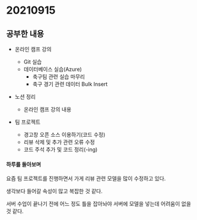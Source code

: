 # 20210915

## 공부한 내용
+ 온라인 캠프 강의
  - Git 실습
  - 데이터베이스 실습(Azure)
    * 축구팀 관련 실습 마무리
    * 축구 경기 관련 데이터 Bulk Insert

+ 노션 정리
  - 온라인 캠프 강의 내용

+ 팀 프로젝트
  - 경고창 오픈 소스 이용하기(코드 수정)
  - 리뷰 삭제 및 추가 관련 오류 수정
  - 코드 주석 추가 및 코드 정리(-ing)

#### 하루를 돌아보며
요즘 팀 프로젝트를 진행하면서 가게 리뷰 관련 모델을 많이 수정하고 있다.

생각보다 들어갈 속성이 많고 복잡한 것 같다.

서버 수업이 끝나기 전에 어느 정도 틀을 잡아놔야 서버에 모델을 넣는데 어려움이 없을 것 같다.
